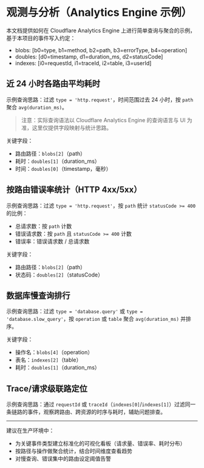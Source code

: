 # 观测与分析（Analytics Engine 示例）

本文档提供如何在 Cloudflare Analytics Engine 上进行简单查询与聚合的示例，基于本项目的事件写入约定：

- blobs: [b0=type, b1=method, b2=path, b3=errorType, b4=operation]
- doubles: [d0=timestamp, d1=duration_ms, d2=statusCode]
- indexes: [i0=requestId, i1=traceId, i2=table, i3=userId]

## 近 24 小时各路由平均耗时

示例查询思路：过滤 `type = 'http.request'`，时间范围过去 24 小时，按 `path` 聚合 `avg(duration_ms)`。

> 注意：实际查询语法以 Cloudflare Analytics Engine 的查询语言与 UI 为准，这里仅提供字段映射与统计思路。

关键字段：

- 路由路径：`blobs[2]`（path）
- 耗时：`doubles[1]`（duration_ms）
- 时间：`doubles[0]`（timestamp，毫秒）

## 按路由错误率统计（HTTP 4xx/5xx）

示例查询思路：过滤 `type = 'http.request'`，按 `path` 统计 `statusCode >= 400` 的比例：

- 总请求数：按 `path` 计数
- 错误请求数：按 `path` 且 `statusCode >= 400` 计数
- 错误率：错误请求数 / 总请求数

关键字段：

- 路由路径：`blobs[2]`（path）
- 状态码：`doubles[2]`（statusCode）

## 数据库慢查询排行

示例查询思路：过滤 `type = 'database.query'` 或 `type = 'database.slow_query'`，按 `operation` 或 `table` 聚合 `avg(duration_ms)` 并排序。

关键字段：

- 操作名：`blobs[4]`（operation）
- 表名：`indexes[2]`（table）
- 耗时：`doubles[1]`（duration_ms）

## Trace/请求级联路定位

示例查询思路：通过 `requestId` 或 `traceId`（`indexes[0]`/`indexes[1]`）过滤同一条链路的事件，观察跨路由、跨资源的时序与耗时，辅助问题排查。

---

建议在生产环境中：

- 为关键事件类型建立标准化的可视化看板（请求量、错误率、耗时分布）
- 按路径与操作做聚合统计，结合时间维度查看趋势
- 对慢查询、错误集中的路由设定阈值告警
